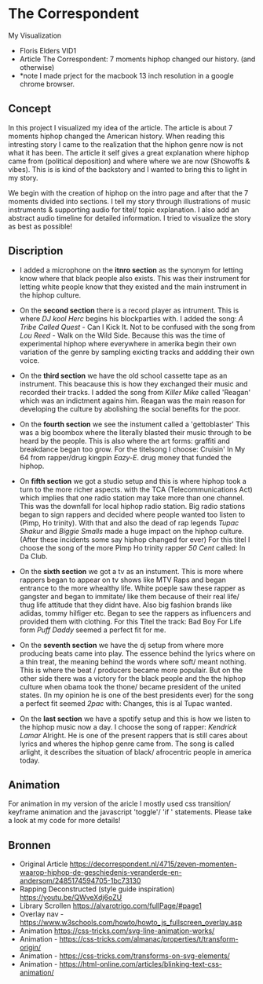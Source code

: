 # The Correspondent
My Visualization  

- Floris Elders VID1
- Article The Correspondent: 7 moments hiphop changed our history. (and otherwise) 
- *note I made prject for the macbook 13 inch resolution in a google chrome browser. 

## Concept 
In this project I visualized my idea of the article. The article is about 7 moments hiphop changed the American history. 
When reading this intresting story I came to the realization that the hiphon genre now is not what it has been. The article it self gives a great explanation where hiphop came from (political deposition) and where where we are now (Showoffs & vibes). This is is kind of the backstory and I wanted to bring this to light in my story. 

We begin with the creation of hiphop on the intro page and after that the 7 moments divided into sections. I tell my story through illustrations of music instruments & supporting audio for titel/ topic explanation. I also add an abstract audio timeline for detailed information. I tried to visualize the story as best as possible!

## Discription

- I added a microphone on the **itnro section** as the synonym for letting know where that black people also exists. This was their instrument for letting white people know that they existed and the main instrument in the hiphop culture.

- On the **second section** there is a record player as intrument. This is where *DJ kool Herc* begins his blockparties with. I added the song: *A Tribe Called Quest* - Can I Kick It. Not to be confused with the song from *Lou Reed* - Walk on the Wild Side. Because this was the time of experimental hiphop where everywhere in amerika begin their own variation of the genre by sampling exicting tracks and addding their own voice. 

- On the **third section** we have the old school cassette tape as an instrument. This beacause this is how they exchanged their music and recorded their tracks. I added the song from *Killer Mike* called 'Reagan' which was an indictment agains him. Reagan was the main reason for developing the culture by abolishing the social benefits for the poor. 

- On the **fourth section** we see the instument called a 'gettoblaster' This was a big boombox where the literally blasted their music through to be heard by the people. This is also where the art forms: graffiti and breakdance began too grow. For the titelsong I choose: Cruisin' In My 64 from rapper/drug kingpin *Eazy-E*. drug money that funded the hiphop. 

- On **fifth section** we got a studio setup and this is where hiphop took a turn to the more richer aspects. with the TCA (Telecommunications Act) which implies that one radio station may take more than one channel. This was the downfall for 
local hiphop radio station. Big radio stations began to sign rappers and decided where people wanted too listen to (Pimp, Ho trinity). With that and also the dead of rap legends *Tupac Shakur* and *Biggie Smalls* made a huge impact on the hiphop culture.(After these incidents some say hiphop changed for ever) For this titel I choose the song of the more Pimp Ho trinity rapper *50 Cent* called: In Da Club. 

- On the **sixth section** we got a tv as an instument. This is more where rappers began to appear on tv shows like MTV Raps and began entrance to the more whealthy life. White poeple saw these rapper as gangster and began to immitate/ like them because of their real life/ thug life attitude that they didnt have. Also big fashion brands like adidas, tommy hilfiger etc. Began to see the rappers as influencers and provided them with clothing. For this Titel the track: Bad Boy For Life form *Puff Daddy* seemed a perfect fit for me. 

- On the **seventh section** we have the dj setup from where more producing beats came into play. The essence behind the lyrics where on a thin treat, the meaning behind the words where soft/ meant nothing. This is where the beat / producers became more populair. But on the other side there was a victory for the black people and the the hiphop culture when obama took the thone/ became president of the united states. (In my opinion he is one of the best presidents ever) for the song a perfect fit seemed *2pac* with: Changes, this is al Tupac wanted. 

- On the **last section** we have a spotify setup and this is how we listen to the hiphop music now a day. I choose the song of rapper: *Kendrick Lamar* Alright. He is one of the present rappers that is still cares about lyrics and wheres the hiphop genre came from. The song is called arlight, it describes the situation of black/ afrocentric people in america today. 


## Animation

For animation in my version of the aricle I mostly used css transition/ keyframe animation and the javascript 'toggle'/ 'if ' statements. Please take a look at my code for more details!

## Bronnen
- Original Article https://decorrespondent.nl/4715/zeven-momenten-waarop-hiphop-de-geschiedenis-veranderde-en-andersom/2485174594705-1bc73130
- Rapping Deconstructed (style guide inspiration) https://youtu.be/QWveXdj6oZU
- Library Scrollen https://alvarotrigo.com/fullPage/#page1
- Overlay nav - https://www.w3schools.com/howto/howto_js_fullscreen_overlay.asp
- Animation  https://css-tricks.com/svg-line-animation-works/
- Animation - https://css-tricks.com/almanac/properties/t/transform-origin/
- Animation - https://css-tricks.com/transforms-on-svg-elements/
- Animation - https://html-online.com/articles/blinking-text-css-animation/

